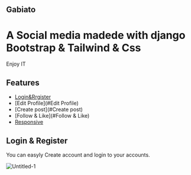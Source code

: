 ## Gabiato

# A Social media madede with django Bootstrap & Tailwind & Css

Enjoy IT

## Features 

* [Login&Rrgister](#Login&Rrgister)
* [Edit Profile](#Edit Profile)
* [Create post](#Create post)
* [Follow & Like](#Follow & Like)
* [Responsive](#Responsive)


## Login & Register

You can easyly Create account and login to your accounts.

![Untitled-1](https://user-images.githubusercontent.com/73990701/178795771-c2bd7c05-2650-4ee7-92e1-8da71fe622b4.png)
